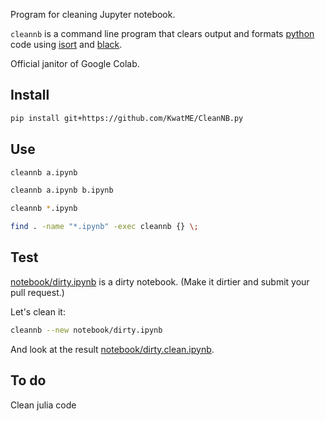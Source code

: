 Program for cleaning Jupyter notebook.

`cleannb` is a command line program that clears output and formats [python](https://www.python.org) code using [isort](https://github.com/timothycrosley/isort) and [black](https://github.com/ambv/black).

Official janitor of Google Colab.

## Install

```sh
pip install git+https://github.com/KwatME/CleanNB.py
```

## Use

```sh
cleannb a.ipynb
```

```sh
cleannb a.ipynb b.ipynb
```

```sh
cleannb *.ipynb
```

```sh
find . -name "*.ipynb" -exec cleannb {} \;
```

## Test

[notebook/dirty.ipynb](notebook/dirty.ipynb) is a dirty notebook.
(Make it dirtier and submit your pull request.)

Let's clean it:

```sh
cleannb --new notebook/dirty.ipynb
```

And look at the result [notebook/dirty.clean.ipynb](notebook/dirty.clean.ipynb).

## To do

Clean julia code
